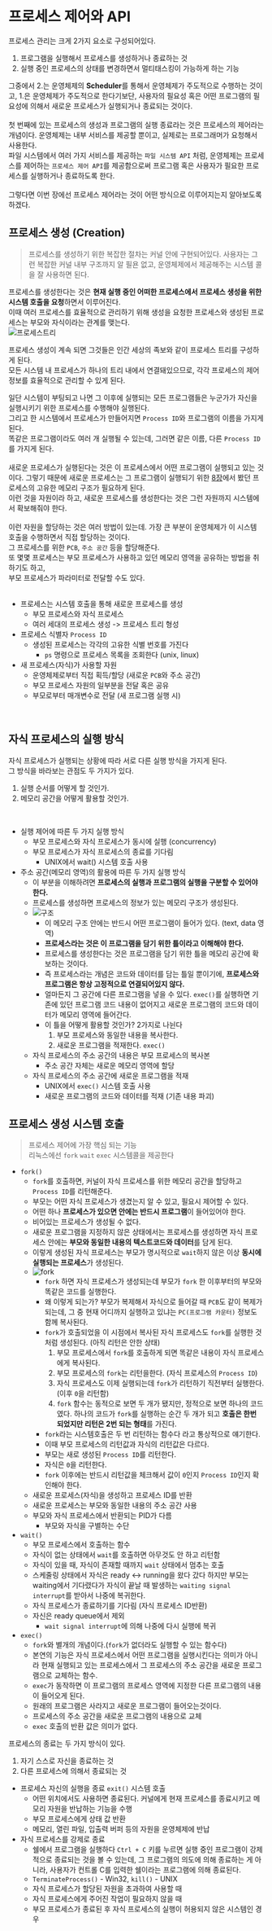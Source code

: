 # 프로세스 제어와 API
프로세스 관리는 크게 2가지 요소로 구성되어있다.<br/>
1. 프로그램을 실행해서 프로세스를 생성하거나 종료하는 것
2. 실행 중인 프로세스의 상태를 변경하면서 멀티태스킹이 가능하게 하는 기능

그중에서 2.는 운영체제의 **Scheduler**를 통해서 운영체제가 주도적으로 수행하는 것이고, 1.은 운영체제가 주도적으로 한다기보단, 사용자의 필요성 혹은 어떤 프로그램의 필요성에 의해서 새로운 프로세스가 실행되거나 종료되는 것이다.<br/>
<br/>
첫 번째에 있는 프로세스의 생성과 프로그램의 실행 종료라는 것은 프로세스의 제어라는 개념이다. 운영체제는 내부 서비스를 제공할 뿐이고, 실제로는 프로그래머가 요청해서 사용한다.<br/>
파일 시스템에서 여러 가지 서비스를 제공하는 `파일 시스템 API` 처럼, 운영체제는 프로세스를 제어하는 `프로세스 제어 API`를 제공함으로써 프로그램 혹은 사용자가 필요한 프로세스를 실행하거나 종료하도록 한다.<br/>
<br/>
그렇다면 이번 장에선 프로세스 제어라는 것이 어떤 방식으로 이루어지는지 알아보도록 하겠다.<br/>

## 프로세스 생성 (Creation)
> 프로세스를 생성하기 위한 복잡한 절차는 커널 안에 구현되어있다. 사용자는 그런 복잡한 커널 내부 구조까지 알 필욘 없고, 운영체제에서 제공해주는 시스템 콜을 잘 사용하면 된다.

프로세스를 생성한다는 것은 **현재 실행 중인 어떠한 프로세스에서 프로세스 생성을 위한 시스템 호출을 요청**하면서 이루어진다.<br/>
이때 여러 프로세스를 효율적으로 관리하기 위해 생성을 요청한 프로세스와 생성된 프로세스는 부모와 자식이라는 관계를 맺는다.<br/>
![프로세스트리](../images/lec9/트리.png)

프로세스 생성이 계속 되면 그것들은 인간 세상의 족보와 같이 프로세스 트리를 구성하게 된다.<br/>
모든 시스템 내 프로세스가 하나의 트리 내에서 연결돼있으므로, 각각 프로세스의 제어정보를 효율적으로 관리할 수 있게 된다.<br/>

일단 시스템이 부팅되고 나면 그 이후에 실행되는 모든 프로그램들은 누군가가 자신을 실행시키기 위한 프로세스를 수행해야 실행된다.<br/>
그리고 한 시스템에서 프로세스가 만들어지면 `Process ID`와 프로그램의 이름을 가지게 된다. <br/>
똑같은 프로그램이라도 여러 개 실행될 수 있는데, 그러면 같은 이름, 다른 `Process ID`를 가지게 된다.<br/>
<br/>
새로운 프로세스가 실행된다는 것은 이 프로세스에서 어떤 프로그램이 실행되고 있는 것이다. 그렇기 때문에 새로운 프로세스는 그 프로그램이 실행되기 위한 [8장](https://github.com/sbh2ch/Operation_System_study/tree/master/8.%20%ED%94%84%EB%A1%9C%EC%84%B8%EC%8A%A4%EC%9D%98%20%EA%B0%9C%EB%85%90%EA%B3%BC%20%EC%83%81%ED%83%9C)에서 봤던 프로세스의 고유한 메모리 구조가 필요하게 된다.<br/> 
이런 것을 자원이라 하고, 새로운 프로세스를 생성한다는 것은 그런 자원까지 시스템에서 확보해줘야 한다.<br/>
<br/>
이런 자원을 할당하는 것은 여러 방법이 있는데. 가장 큰 부분이 운영체제가 이 시스템 호출을 수행하면서 직접 할당하는 것이다.<br/>
그 프로세스를 위한 `PCB`, `주소 공간` 등을 할당해준다.<br/>
또 몇몇 프로세스는 부모 프로세스가 사용하고 있던 메모리 영역을 공유하는 방법을 취하기도 하고,<br/>
부모 프로세스가 파라미터로 전달할 수도 있다. <br/>
<br/>
* 프로세스는 시스템 호출을 통해 새로운 프로세스를 생성
  * 부모 프로세스와 자식 프로세스
  * 여러 세대의 프로세스 생성 -> 프로세스 트리 형성
* 프로세스 식별자 `Process ID`
  * 생성된 프로세스는 각각의 고유한 식별 번호를 가진다
    * `ps` 명령으로 프로세스 목록을 조회한다 (unix, linux)
* 새 프로세스(자식)가 사용할 자원
  * 운영체제로부터 직접 획득/할당 (새로운 `PCB`와 주소 공간)
  * 부모 프로세스 자원의 일부분을 전달 혹은 공유
  * 부모로부터 매개변수로 전달 (새 프로그램 실행 시)
<br/>

## 자식 프로세스의 실행 방식

자식 프로세스가 실행되는 상황에 따라 서로 다른 실행 방식을 가지게 된다.<br/>
그 방식을 바라보는 관점도 두 가지가 있다.

1. 실행 순서를 어떻게 할 것인가.
2. 메모리 공간을 어떻게 활용할 것인가.

<br/>

* 실행 제어에 따른 두 가지 실행 방식
  * 부모 프로세스와 자식 프로세스가 동시에 실행 (concurrency)
  * 부모 프로세스가 자식 프로세스의 종료를 기다림
    * UNIX에서 wait() 시스템 호출 사용
* 주소 공간(메모리 영역)의 활용에 따른 두 가지 실행 방식
  * 이 부분을 이해하려면 **프로세스의 실행과 프로그램의 실행을 구분할 수 있어야 한다.**
  * 프로세스를 생성하면 프로세스의 정보가 있는 메모리 구조가 생성된다.
  * ![구조](../images/lec8/processInMemory.png)
    * 이 메모리 구조 안에는 반드시 어떤 프로그램이 들어가 있다. (text, data 영역)
    * **프로세스라는 것은 이 프로그램을 담기 위한 틀이라고 이해해야 한다.**
    * 프로세스를 생성한다는 것은 프로그램을 담기 위한 틀을 메모리 공간에 확보하는 것이다.
    * 즉 프로세스라는 개념은 코드와 데이터를 담는 틀일 뿐이기에, **프로세스와 프로그램은 항상 고정적으로 연결되어있지 않다.**
    * 얼마든지 그 공간에 다른 프로그램을 넣을 수 있다. `exec()`를 실행하면 기존에 있던 프로그램 코드 내용이 없어지고 새로운 프로그램의 코드와 데이터가 메모리 영역에 들어간다.
    * 이 틀을 어떻게 활용할 것인가? 2가지로 나뉜다
      1. 부모 프로세스와 동일한 내용을 복사한다.
      2. 새로운 프로그램을 적재한다. `exec()` 
  * 자식 프로세스의 주소 공간의 내용은 부모 프로세스의 복사본
    * 주소 공간 자체는 새로운 메모리 영역에 할당
  * 자식 프로세스의 주소 공간에 새로운 프로그램을 적재
    * UNIX에서 `exec()` 시스템 호출 사용
    * 새로운 프로그램의 코드와 데이터를 적재 (기존 내용 파괴)
    
## 프로세스 생성 시스템 호출
> 프로세스 제어에 가장 핵심 되는 기능 <br/>
리눅스에선 `fork` `wait` `exec` 시스템콜을 제공한다<br/>

* `fork()`
  * `fork`를 호출하면, 커널이 자식 프로세스를 위한 메모리 공간을 할당하고 `Process ID`를 리턴해준다.
  * 부모는 어떤 자식 프로세스가 생겼는지 알 수 있고, 필요시 제어할 수 있다.
  * 어떤 하나 **프로세스가 있으면 안에는 반드시 프로그램**이 들어있어야 한다.
  * 비어있는 프로세스가 생성될 수 없다.
  * 새로운 프로그램을 지정하지 않은 상태에서는 프로세스를 생성하면 자식 프로세스 안에는 **부모와 동일한 내용의 텍스트코드와 데이터**를 담게 된다.
  * 이렇게 생성된 자식 프로세스는 부모가 명시적으로 `wait`하지 않은 이상 **동시에 실행되는 프로세스**가 생성된다.
  * ![fork](../images/lec9/순서.png)
    * `fork` 하면 자식 프로세스가 생성되는데 부모가 `fork` 한 이후부터의 부모와 똑같은 코드를 실행한다.
    * 왜 이렇게 되는가? 부모가 복제해서 자식으로 들어갈 때 `PCB`도 같이 복제가 되는데, 그 중 현재 어디까지 실행하고 있냐는 `PC(프로그램 카운터)` 정보도 함께 복사된다. 
    * `fork`가 호출되었을 이 시점에서 복사된 자식 프로세스도 `fork`를 실행한 것처럼 생성된다. (아직 리턴은 안한 상태)
      1. 부모 프로세스에서 `fork`를 호출하게 되면 똑같은 내용이 자식 프로세스에게 복사된다.
      2. 부모 프로세스의 `fork`는 리턴을한다. (자식 프로세스의 `Process ID`)
      3. 자식 프로세스도 이제 실행되는데 `fork`가 리턴하기 직전부터 실행한다. (이후 `0`을 리턴함)
      4. `fork` 함수는 동적으로 보면 두 개가 됐지만, 정적으로 보면 하나의 코드였다. 하나의 코드가 `fork`를 실행하는 순간 두 개가 되고 **호출은 한번 되었지만 리턴은 2번 되는 형태**를 가진다.
    * `fork`라는 시스템호출은 두 번 리턴하는 함수다 라고 통상적으로 얘기한다.
    * 이때 부모 프로세스의 리턴값과 자식의 리턴값은 다르다.
    * 부모는 새로 생성된 `Process ID`를 리턴한다.
    * 자식은 `0`을 리턴한다.
    * `fork` 이후에는 반드시 리턴값을 체크해서 값이 `0`인지 `Process ID`인지 확인해야 한다.
  * 새로운 프로세스(자식)을 생성하고 프로세스 ID를 반환
  * 새로운 프로세스는 부모와 동일한 내용의 주소 공간 사용
  * 부모와 자식 프로세스에서 반환되는 PID가 다름
    * 부모와 자식을 구별하는 수단
* `wait()`
  * 부모 프로세스에서 호출하는 함수
  * 자식이 없는 상태에서 `wait`를 호출하면 아무것도 안 하고 리턴함
  * 자식이 있을 때, 자식이 존재할 때까지 `wait` 상태에서 멈추는 호출
  * 스케줄링 상태에서 자식은 ready <-> running을 왔다 갔다 하지만 부모는 waiting에서 기다렸다가 자식이 끝날 때 발생하는 `waiting signal interrupt`를 받아서 나중에 복귀한다.
  * 자식 프로세스가 종료하기를 기다림 (자식 프로세스 ID반환)
  * 자신은 ready queue에서 제외
    * `wait signal interrupt`에 의해 나중에 다시 실행에 복귀
* `exec()`
  * `fork`와 별개의 개념이다.(`fork`가 없더라도 실행할 수 있는 함수다)
  * 본연의 기능은 자식 프로세스에서 어떤 프로그램을 실행시킨다는 의미가 아니라 현재 실행되고 있는 프로세스에서 그 프로세스의 주소 공간을 새로운 프로그램으로 교체하는 함수.
  * `exec`가 동작하면 이 프로그램의 프로세스 영역에 지정한 다른 프로그램의 내용이 들어오게 된다.
  * 원래의 프로그램은 사라지고 새로운 프로그램이 들어오는것이다.
  * 프로세스의 주소 공간을 새로운 프로그램의 내용으로 교체
  * `exec` 호출의 반환 값은 의미가 없다.
  
프로세스의 종료는 두 가지 방식이 있다. 
1. 자기 스스로 자신을 종료하는 것
2. 다른 프로세스에 의해서 종료되는 것

* 프로세스 자신의 실행을 종료 `exit()` 시스템 호출
  * 어떤 위치에서도 사용하면 종료된다. 커널에게 현재 프로세스를 종료시키고 메모리 자원을 반납하는 기능을 수행
  * 부모 프로세스에게 상태 값 반환
  * 메모리, 열린 파일, 입출력 버퍼 등의 자원을 운영체제에 반납
* 자식 프로세스를 강제로 종료
  * 쉘에서 프로그램을 실행하다 `Ctrl + C` 키를 누르면 실행 중인 프로그램이 강제적으로 종료되는 것을 볼 수 있는데, 그 프로그램의 의도에 의해 종료하는 게 아니라, 사용자가 컨트롤 C를 입력한 쉘이라는 프로그램에 의해 종료된다.
  * `TerminateProcess()` - Win32, `kill()` - UNIX
  * 자식 프로세스가 할당된 자원을 초과하여 사용할 때
  * 자식 프로세스에게 주어진 작업이 필요하지 않을 때
  * 부모 프로세스가 종료된 후 자식 프로세스의 실행이 허용되지 않은 시스템인 경우
